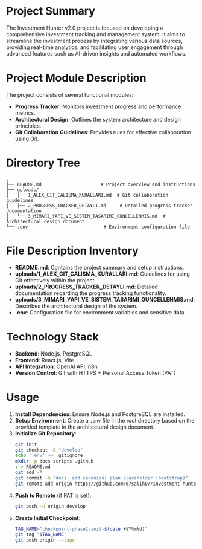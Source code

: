 # Project Summary
The Investment Hunter v2.0 project is focused on developing a comprehensive investment tracking and management system. It aims to streamline the investment process by integrating various data sources, providing real-time analytics, and facilitating user engagement through advanced features such as AI-driven insights and automated workflows. 

# Project Module Description
The project consists of several functional modules:
- **Progress Tracker**: Monitors investment progress and performance metrics.
- **Architectural Design**: Outlines the system architecture and design principles.
- **Git Collaboration Guidelines**: Provides rules for effective collaboration using Git.

# Directory Tree
```
.
├── README.md                      # Project overview and instructions
├── uploads/
│   ├── 1_ALEX_GIT_CALISMA_KURALLARI.md  # Git collaboration guidelines
│   ├── 2_PROGRESS_TRACKER_DETAYLI.md     # Detailed progress tracker documentation
│   └── 3_MIMARI_YAPI_VE_SISTEM_TASARIMI_GUNCELLENMIS.md  # Architectural design document
└── .env                            # Environment configuration file
```

# File Description Inventory
- **README.md**: Contains the project summary and setup instructions.
- **uploads/1_ALEX_GIT_CALISMA_KURALLARI.md**: Guidelines for using Git effectively within the project.
- **uploads/2_PROGRESS_TRACKER_DETAYLI.md**: Detailed documentation regarding the progress tracking functionality.
- **uploads/3_MIMARI_YAPI_VE_SISTEM_TASARIMI_GUNCELLENMIS.md**: Describes the architectural design of the system.
- **.env**: Configuration file for environment variables and sensitive data.

# Technology Stack
- **Backend**: Node.js, PostgreSQL
- **Frontend**: React.js, Vite
- **API Integration**: OpenAI API, n8n
- **Version Control**: Git with HTTPS + Personal Access Token (PAT)

# Usage
1. **Install Dependencies**: Ensure Node.js and PostgreSQL are installed.
2. **Setup Environment**: Create a `.env` file in the root directory based on the provided template in the architectural design document.
3. **Initialize Git Repository**:
   ```bash
   git init
   git checkout -B "develop"
   echo '.env' >> .gitignore
   mkdir -p docs scripts .github
   : > README.md
   git add -A
   git commit -m "docs: add canonical plan placeholder (bootstrap)"
   git remote add origin https://github.com/07salih07/investment-hunter-v2.git
   ```
4. **Push to Remote** (if PAT is set):
   ```bash
   git push -u origin develop
   ```
5. **Create Initial Checkpoint**:
   ```bash
   TAG_NAME="checkpoint-phase1-init-$(date +%Y%m%d)"
   git tag "$TAG_NAME"
   git push origin --tags
   ```
